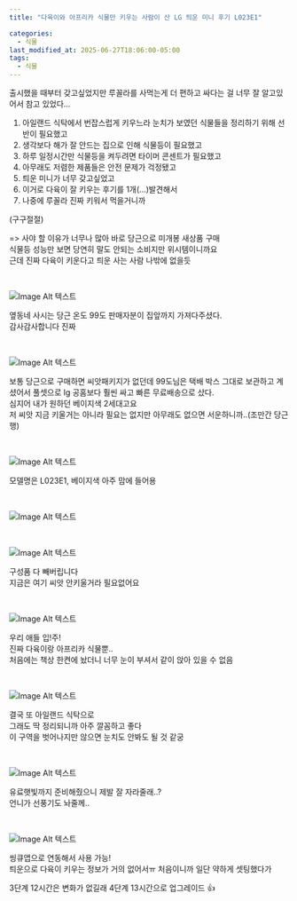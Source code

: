 ```yaml
---
title: "다육이와 아프리카 식물만 키우는 사람이 산 LG 틔운 미니 후기 L023E1"

categories:
  - 식물
last_modified_at: 2025-06-27T18:06:00-05:00
tags:
  - 식물
---
```



출시했을 때부터 갖고싶었지만 루꼴라를 사먹는게 더 편하고 싸다는 걸 너무 잘 알고있어서 참고 있었다...

1. 아일랜드 식탁에서 번잡스럽게 키우느라 눈치가 보였던 식물들을 정리하기 위해 선반이 필요했고
2. 생각보다 해가 잘 안드는 집으로 인해 식물등이 필요했고
3. 하루 일정시간만 식물등을 켜두려면 타이머 콘센트가 필요했고
4. 아무래도 저렴한 제품들은 안전 문제가 걱정됐고
5. 틔운 미니가 너무 갖고싶었고
6. 이거로 다육이 잘 키우는 후기를 1개(...)발견해서
7. 나중에 루꼴라 진짜 키워서 먹을거니까

(구구절절) 
<br>

=> 사야 할 이유가 너무나 많아 바로 당근으로 미개봉 새상품 구매 <br>
식물등 성능만 보면 당연히 말도 안되는 소비지만 위시템이니까요 <br>
근데 진짜 다육이 키운다고 틔운 사는 사람 나밖에 없을듯 <br>

<br>

![Image Alt 텍스트](/assets/img/tree/20250627/1.jpeg) <br>

옆동네 사시는 당근 온도 99도 판매자분이 집앞까지 가져다주셨다. <br>
감사감사합니다 진짜 <br>

<br>

![Image Alt 텍스트](/assets/img/tree/20250627/2.jpeg) <br>


보통 당근으로 구매하면 씨앗패키지가 없던데 99도님은 택배 박스 그대로 보관하고 계셨어서 풀셋으로 lg 공홈보다 훨씬 싸고 빠른 무료배송으로 샀다. <br>
심지어 내가 원하던 베이지색 2세대고요 <br>
저 씨앗 지금 키울거는 아니라 필요는 없지만 아무래도 없으면 서운하니까..(조만간 당근행) <br>

<br>

![Image Alt 텍스트](/assets/img/tree/20250627/5.jpeg) <br>

모델명은 L023E1, 베이지색 아주 맘에 들어용 <br>

<br>

![Image Alt 텍스트](/assets/img/tree/20250627/4.jpeg) <br>

<br>

![Image Alt 텍스트](/assets/img/tree/20250627/6.jpeg) <br>

구성품 다 빼버립니다  <br>
지금은 여기 씨앗 안키울거라 필요없어요 <br>

<br>

![Image Alt 텍스트](/assets/img/tree/20250627/8.jpeg) <br>

우리 애들 입!주! <br>
진짜 다육이랑 아프리카 식물뿐.. <br>
처음에는 책상 한켠에 놨더니 너무 눈이 부셔서 같이 앉아 있을 수 없음 <br>

<br>

![Image Alt 텍스트](/assets/img/tree/20250627/9.jpeg) <br>


결국 또 아일랜드 식탁으로 <br>
그래도 딱 정리되니까 아주 깔꼼하고 좋다 <br>
이 구역을 벗어나지만 않으면 눈치도 안봐도 될 것 같궁 <br>

<br>

![Image Alt 텍스트](/assets/img/tree/20250627/10.jpeg) <br>


유료햇빛까지 준비해줬으니 제발 잘 자라줄래..? <br>
언니가 선풍기도 놔줄께.. <br>

<br>

![Image Alt 텍스트](/assets/img/tree/20250627/11.png) <br>

씽큐앱으로 연동해서 사용 가능! <br>
틔운으로 다육이 키우는 정보가 거의 없어서ㅠ 처음이니까 일단 약하게 셋팅했다가 <Br>

3단계 12시간은 변화가 없길래 4단계 13시간으로 업그레이드 👍<br>
